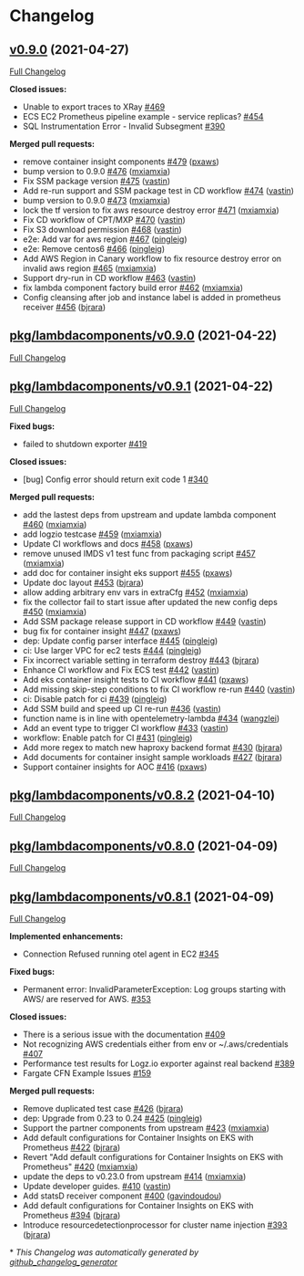 # Changelog

## [v0.9.0](https://github.com/aws-observability/aws-otel-collector/tree/v0.9.0) (2021-04-27)

[Full Changelog](https://github.com/aws-observability/aws-otel-collector/compare/pkg/lambdacomponents/v0.9.0...v0.9.0)

**Closed issues:**

- Unable to export traces to XRay [\#469](https://github.com/aws-observability/aws-otel-collector/issues/469)
- ECS EC2 Prometheus pipeline example - service replicas? [\#454](https://github.com/aws-observability/aws-otel-collector/issues/454)
- SQL Instrumentation Error - Invalid Subsegment [\#390](https://github.com/aws-observability/aws-otel-collector/issues/390)

**Merged pull requests:**

- remove container insight components [\#479](https://github.com/aws-observability/aws-otel-collector/pull/479) ([pxaws](https://github.com/pxaws))
- bump version to 0.9.0 [\#476](https://github.com/aws-observability/aws-otel-collector/pull/476) ([mxiamxia](https://github.com/mxiamxia))
- Fix SSM package version [\#475](https://github.com/aws-observability/aws-otel-collector/pull/475) ([vastin](https://github.com/vastin))
- Add re-run support and SSM package test in CD workflow [\#474](https://github.com/aws-observability/aws-otel-collector/pull/474) ([vastin](https://github.com/vastin))
- bump version to 0.9.0 [\#473](https://github.com/aws-observability/aws-otel-collector/pull/473) ([mxiamxia](https://github.com/mxiamxia))
- lock the tf version to fix aws resource destroy error [\#471](https://github.com/aws-observability/aws-otel-collector/pull/471) ([mxiamxia](https://github.com/mxiamxia))
- Fix CD workflow of CPT/MXP [\#470](https://github.com/aws-observability/aws-otel-collector/pull/470) ([vastin](https://github.com/vastin))
- Fix S3 download permission [\#468](https://github.com/aws-observability/aws-otel-collector/pull/468) ([vastin](https://github.com/vastin))
- e2e: Add var for aws region [\#467](https://github.com/aws-observability/aws-otel-collector/pull/467) ([pingleig](https://github.com/pingleig))
- e2e: Remove centos6 [\#466](https://github.com/aws-observability/aws-otel-collector/pull/466) ([pingleig](https://github.com/pingleig))
- Add AWS Region in Canary workflow to fix resource destroy error on invalid aws region [\#465](https://github.com/aws-observability/aws-otel-collector/pull/465) ([mxiamxia](https://github.com/mxiamxia))
- Support dry-run in CD workflow [\#463](https://github.com/aws-observability/aws-otel-collector/pull/463) ([vastin](https://github.com/vastin))
- fix lambda component factory build error [\#462](https://github.com/aws-observability/aws-otel-collector/pull/462) ([mxiamxia](https://github.com/mxiamxia))
- Config cleansing after job and instance label is added in prometheus receiver [\#456](https://github.com/aws-observability/aws-otel-collector/pull/456) ([bjrara](https://github.com/bjrara))

## [pkg/lambdacomponents/v0.9.0](https://github.com/aws-observability/aws-otel-collector/tree/pkg/lambdacomponents/v0.9.0) (2021-04-22)

[Full Changelog](https://github.com/aws-observability/aws-otel-collector/compare/pkg/lambdacomponents/v0.9.1...pkg/lambdacomponents/v0.9.0)

## [pkg/lambdacomponents/v0.9.1](https://github.com/aws-observability/aws-otel-collector/tree/pkg/lambdacomponents/v0.9.1) (2021-04-22)

[Full Changelog](https://github.com/aws-observability/aws-otel-collector/compare/pkg/lambdacomponents/v0.8.2...pkg/lambdacomponents/v0.9.1)

**Fixed bugs:**

- failed to shutdown exporter [\#419](https://github.com/aws-observability/aws-otel-collector/issues/419)

**Closed issues:**

- \[bug\] Config error should return exit code 1 [\#340](https://github.com/aws-observability/aws-otel-collector/issues/340)

**Merged pull requests:**

- add the lastest deps from upstream and update lambda component [\#460](https://github.com/aws-observability/aws-otel-collector/pull/460) ([mxiamxia](https://github.com/mxiamxia))
- add logzio testcase [\#459](https://github.com/aws-observability/aws-otel-collector/pull/459) ([mxiamxia](https://github.com/mxiamxia))
- Update CI workflows and docs [\#458](https://github.com/aws-observability/aws-otel-collector/pull/458) ([pxaws](https://github.com/pxaws))
- remove unused IMDS v1 test func from packaging script [\#457](https://github.com/aws-observability/aws-otel-collector/pull/457) ([mxiamxia](https://github.com/mxiamxia))
- add doc for container insight eks support [\#455](https://github.com/aws-observability/aws-otel-collector/pull/455) ([pxaws](https://github.com/pxaws))
- Update doc layout [\#453](https://github.com/aws-observability/aws-otel-collector/pull/453) ([bjrara](https://github.com/bjrara))
- allow adding arbitrary env vars in extraCfg  [\#452](https://github.com/aws-observability/aws-otel-collector/pull/452) ([mxiamxia](https://github.com/mxiamxia))
- fix the collector fail to start issue after updated the new config deps [\#450](https://github.com/aws-observability/aws-otel-collector/pull/450) ([mxiamxia](https://github.com/mxiamxia))
- Add SSM package release support in CD workflow [\#449](https://github.com/aws-observability/aws-otel-collector/pull/449) ([vastin](https://github.com/vastin))
- bug fix for container insight [\#447](https://github.com/aws-observability/aws-otel-collector/pull/447) ([pxaws](https://github.com/pxaws))
- dep: Update config parser interface [\#445](https://github.com/aws-observability/aws-otel-collector/pull/445) ([pingleig](https://github.com/pingleig))
- ci: Use larger VPC for ec2 tests [\#444](https://github.com/aws-observability/aws-otel-collector/pull/444) ([pingleig](https://github.com/pingleig))
- Fix incorrect variable setting in terraform destroy [\#443](https://github.com/aws-observability/aws-otel-collector/pull/443) ([bjrara](https://github.com/bjrara))
- Enhance CI workflow and Fix ECS test [\#442](https://github.com/aws-observability/aws-otel-collector/pull/442) ([vastin](https://github.com/vastin))
- Add eks container insight tests to CI workflow [\#441](https://github.com/aws-observability/aws-otel-collector/pull/441) ([pxaws](https://github.com/pxaws))
- Add missing skip-step conditions to fix CI workflow re-run [\#440](https://github.com/aws-observability/aws-otel-collector/pull/440) ([vastin](https://github.com/vastin))
- ci: Disable patch for ci [\#439](https://github.com/aws-observability/aws-otel-collector/pull/439) ([pingleig](https://github.com/pingleig))
- Add SSM build and speed up CI re-run [\#436](https://github.com/aws-observability/aws-otel-collector/pull/436) ([vastin](https://github.com/vastin))
- function name is in line with opentelemetry-lambda [\#434](https://github.com/aws-observability/aws-otel-collector/pull/434) ([wangzlei](https://github.com/wangzlei))
- Add an event type to trigger CI workflow [\#433](https://github.com/aws-observability/aws-otel-collector/pull/433) ([vastin](https://github.com/vastin))
- workflow: Enable patch for CI [\#431](https://github.com/aws-observability/aws-otel-collector/pull/431) ([pingleig](https://github.com/pingleig))
- Add more regex to match new haproxy backend format [\#430](https://github.com/aws-observability/aws-otel-collector/pull/430) ([bjrara](https://github.com/bjrara))
- Add documents for container insight sample workloads [\#427](https://github.com/aws-observability/aws-otel-collector/pull/427) ([bjrara](https://github.com/bjrara))
- Support container insights for AOC [\#416](https://github.com/aws-observability/aws-otel-collector/pull/416) ([pxaws](https://github.com/pxaws))

## [pkg/lambdacomponents/v0.8.2](https://github.com/aws-observability/aws-otel-collector/tree/pkg/lambdacomponents/v0.8.2) (2021-04-10)

[Full Changelog](https://github.com/aws-observability/aws-otel-collector/compare/pkg/lambdacomponents/v0.8.0...pkg/lambdacomponents/v0.8.2)

## [pkg/lambdacomponents/v0.8.0](https://github.com/aws-observability/aws-otel-collector/tree/pkg/lambdacomponents/v0.8.0) (2021-04-09)

[Full Changelog](https://github.com/aws-observability/aws-otel-collector/compare/pkg/lambdacomponents/v0.8.1...pkg/lambdacomponents/v0.8.0)

## [pkg/lambdacomponents/v0.8.1](https://github.com/aws-observability/aws-otel-collector/tree/pkg/lambdacomponents/v0.8.1) (2021-04-09)

[Full Changelog](https://github.com/aws-observability/aws-otel-collector/compare/v0.8.0...pkg/lambdacomponents/v0.8.1)

**Implemented enhancements:**

- Connection Refused running otel agent in EC2 [\#345](https://github.com/aws-observability/aws-otel-collector/issues/345)

**Fixed bugs:**

- Permanent error: InvalidParameterException: Log groups starting with AWS/ are reserved for AWS. [\#353](https://github.com/aws-observability/aws-otel-collector/issues/353)

**Closed issues:**

- There is a serious issue with the documentation [\#409](https://github.com/aws-observability/aws-otel-collector/issues/409)
- Not recognizing AWS credentials either from env or ~/.aws/credentials [\#407](https://github.com/aws-observability/aws-otel-collector/issues/407)
- Performance test results for Logz.io exporter against real backend [\#389](https://github.com/aws-observability/aws-otel-collector/issues/389)
- Fargate CFN Example Issues [\#159](https://github.com/aws-observability/aws-otel-collector/issues/159)

**Merged pull requests:**

- Remove duplicated test case [\#426](https://github.com/aws-observability/aws-otel-collector/pull/426) ([bjrara](https://github.com/bjrara))
- dep: Upgrade from 0.23 to 0.24 [\#425](https://github.com/aws-observability/aws-otel-collector/pull/425) ([pingleig](https://github.com/pingleig))
- Support the partner components from upstream [\#423](https://github.com/aws-observability/aws-otel-collector/pull/423) ([mxiamxia](https://github.com/mxiamxia))
- Add default configurations for Container Insights on EKS with Prometheus [\#422](https://github.com/aws-observability/aws-otel-collector/pull/422) ([bjrara](https://github.com/bjrara))
- Revert "Add default configurations for Container Insights on EKS with Prometheus" [\#420](https://github.com/aws-observability/aws-otel-collector/pull/420) ([mxiamxia](https://github.com/mxiamxia))
- update the deps to v0.23.0 from upstream [\#414](https://github.com/aws-observability/aws-otel-collector/pull/414) ([mxiamxia](https://github.com/mxiamxia))
- Update developer guides. [\#410](https://github.com/aws-observability/aws-otel-collector/pull/410) ([vastin](https://github.com/vastin))
- Add statsD receiver component [\#400](https://github.com/aws-observability/aws-otel-collector/pull/400) ([gavindoudou](https://github.com/gavindoudou))
- Add default configurations for Container Insights on EKS with Prometheus [\#394](https://github.com/aws-observability/aws-otel-collector/pull/394) ([bjrara](https://github.com/bjrara))
- Introduce resourcedetectionprocessor for cluster name injection [\#393](https://github.com/aws-observability/aws-otel-collector/pull/393) ([bjrara](https://github.com/bjrara))



\* *This Changelog was automatically generated by [github_changelog_generator](https://github.com/github-changelog-generator/github-changelog-generator)*
